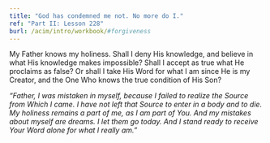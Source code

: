 ```yaml
---
title: "God has condemned me not. No more do I."
ref: "Part II: Lesson 228"
burl: /acim/intro/workbook/#forgiveness
---
```


My Father knows my holiness. Shall I deny His knowledge, and believe in
what His knowledge makes impossible? Shall I accept as true what He
proclaims as false? Or shall I take His Word for what I am since He is
my Creator, and the One Who knows the true condition of His Son?

*“Father, I was mistaken in myself, because I failed to realize the
Source from Which I came. I have not left that Source to enter in a body
and to die. My holiness remains a part of me, as I am part of You. And
my mistakes about myself are dreams. I let them go today. And I stand
ready to receive Your Word alone for what I really am.”*

